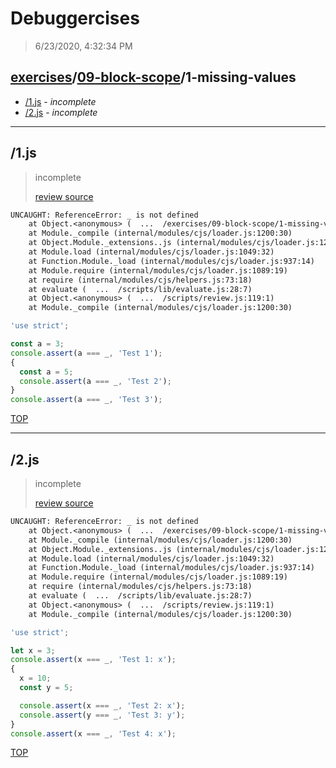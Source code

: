 # Debuggercises 

> 6/23/2020, 4:32:34 PM 

## [exercises](../../README.md)/[09-block-scope](../README.md)/1-missing-values 

- [/1.js](#1js) - _incomplete_ 
- [/2.js](#2js) - _incomplete_ 
---

## /1.js 

> incomplete 
>
> [review source](../../../exercises/09-block-scope/1-missing-values/1.js)

```txt
UNCAUGHT: ReferenceError: _ is not defined
    at Object.<anonymous> (  ...  /exercises/09-block-scope/1-missing-values/1.js:4:22)
    at Module._compile (internal/modules/cjs/loader.js:1200:30)
    at Object.Module._extensions..js (internal/modules/cjs/loader.js:1220:10)
    at Module.load (internal/modules/cjs/loader.js:1049:32)
    at Function.Module._load (internal/modules/cjs/loader.js:937:14)
    at Module.require (internal/modules/cjs/loader.js:1089:19)
    at require (internal/modules/cjs/helpers.js:73:18)
    at evaluate (  ...  /scripts/lib/evaluate.js:28:7)
    at Object.<anonymous> (  ...  /scripts/review.js:119:1)
    at Module._compile (internal/modules/cjs/loader.js:1200:30) 
```

```js
'use strict';

const a = 3;
console.assert(a === _, 'Test 1');
{
  const a = 5;
  console.assert(a === _, 'Test 2');
}
console.assert(a === _, 'Test 3');

```

[TOP](#debuggercises)

---

## /2.js 

> incomplete 
>
> [review source](../../../exercises/09-block-scope/1-missing-values/2.js)

```txt
UNCAUGHT: ReferenceError: _ is not defined
    at Object.<anonymous> (  ...  /exercises/09-block-scope/1-missing-values/2.js:4:22)
    at Module._compile (internal/modules/cjs/loader.js:1200:30)
    at Object.Module._extensions..js (internal/modules/cjs/loader.js:1220:10)
    at Module.load (internal/modules/cjs/loader.js:1049:32)
    at Function.Module._load (internal/modules/cjs/loader.js:937:14)
    at Module.require (internal/modules/cjs/loader.js:1089:19)
    at require (internal/modules/cjs/helpers.js:73:18)
    at evaluate (  ...  /scripts/lib/evaluate.js:28:7)
    at Object.<anonymous> (  ...  /scripts/review.js:119:1)
    at Module._compile (internal/modules/cjs/loader.js:1200:30) 
```

```js
'use strict';

let x = 3;
console.assert(x === _, 'Test 1: x');
{
  x = 10;
  const y = 5;

  console.assert(x === _, 'Test 2: x');
  console.assert(y === _, 'Test 3: y');
}
console.assert(x === _, 'Test 4: x');

```

[TOP](#debuggercises)

